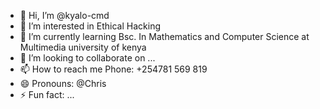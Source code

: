 - 👋 Hi, I’m @kyalo-cmd
- 👀 I’m interested in Ethical Hacking
- 🌱 I’m currently learning Bsc. In Mathematics and Computer Science at Multimedia university of kenya
- 💞️ I’m looking to collaborate on ...
- 📫 How to reach me Phone: +254781 569 819
- 😄 Pronouns: @Chris
- ⚡ Fun fact: ...

<!---
kyalo-cmd/kyalo-cmd is a ✨ special ✨ repository because its `README.md` (this file) appears on your GitHub profile.
You can click the Preview link to take a look at your changes.
--->
